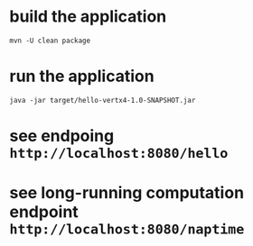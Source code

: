 # build the application
`mvn -U clean package`

# run the application 
`java -jar target/hello-vertx4-1.0-SNAPSHOT.jar`

# see endpoing `http://localhost:8080/hello`
# see long-running computation endpoint `http://localhost:8080/naptime`